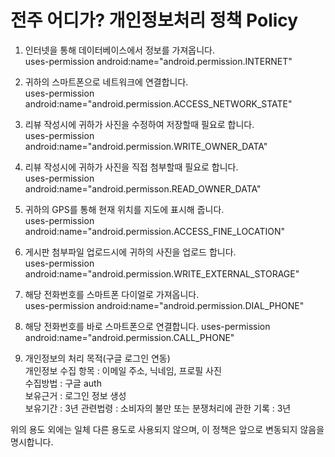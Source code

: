 <h1> 전주 어디가? 개인정보처리 정책 Policy </h1>


 1. 인터넷을 통해 데이터베이스에서 정보를 가져옵니다.  
 uses-permission android:name="android.permission.INTERNET"

 2. 귀하의 스마트폰으로 네트워크에 연결합니다.  
 uses-permission android:name="android.permission.ACCESS_NETWORK_STATE"  

 3. 리뷰 작성시에 귀하가 사진을 수정하여 저장할때 필요로 합니다.  
 uses-permission android:name="android.permission.WRITE_OWNER_DATA"  

 4. 리뷰 작성시에 귀하가 사진을 직접 첨부할때 필요로 합니다.  
 uses-permission android:name="android.permisson.READ_OWNER_DATA"  

 4. 귀하의 GPS를 통해 현재 위치를 지도에 표시해 줍니다.  
 uses-permission android:name="android.permission.ACCESS_FINE_LOCATION"

 5. 게시판 첨부파일 업로드시에 귀하의 사진을 업로드 합니다.  
 uses-permission android:name="android.permission.WRITE_EXTERNAL_STORAGE"

 6. 해당 전화번호를 스마트폰 다이얼로 가져옵니다.  
 uses-permission android:name="android.permission.DIAL_PHONE"   

 7. 해당 전화번호를 바로 스마트폰으로 연결합니다.
 uses-permission android:name="android.permission.CALL_PHONE"   

 8. 개인정보의 처리 목적(구글 로그인 연동)  
개인정보 수집 항목 : 이메일 주소, 닉네임, 프로필 사진  
수집방법 : 구글 auth  
보유근거 : 로그인 정보 생성  
보유기간 : 3년
관련법령 : 소비자의 불만 또는 분쟁처리에 관한 기록 : 3년  

<span class="evidence">위의 용도 외에는 일체 다른 용도로 사용되지 않으며, 이 정책은 앞으로 변동되지 않음을 명시합니다.</span>


<br><br>
